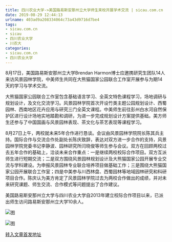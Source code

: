 ```yaml
---
title: 四川农业大学->美国路易斯安那州立大学师生来校开展学术交流 | sicau.com.cn
date: 2019-08-29 12:44:13
urlname: 403ad9a208334064c73a43d9716d7be4
tags: 
- sicau.com.cn
- sicau
- 四川农业大学
- 川农大
categories:
- sicau.com.cn
- 四川农业大学
---
```



8月17日，美国路易斯安那州立大学Brendan Harmon博士应邀携研究生团队14人来访风景园林学院，中美师生共同在大熊猫国家公园联合工作室开展参与为期14天的学习与学术交流。

大熊猫国家公园联合工作室包含基础语言学习、全英文特色课程学习，场地调研与规划设计，及文化交流学习。风景园林学院首次开设竹类主题公园规划设计、西蜀园林、西南地区花卉应用与研究三门全英文课程。中美师生前往彭州白水河自然保护区进行设计场地实地踏勘和调研，为进一步完成规划设计方案提供基础。美方师生还参与了中国国画与风景园林表现、茶文化与茶艺表现等课程学习。

8月27日上午，两校就未来5年合作进行恳谈。会议由风景园林学院院长陈其兵主持。国际合作与交流合作处副处长陈庆致辞，表达对双方进一步合作的支持，风景园林学院党委书记李静波、园林研究所闫晓俊等师生参与会议。双方在回顾两校过去五年合作的基础上，洽谈未来合作重点：一是继续两校校际合作项目。双方互派师生进行短期交流；二是双方围绕风景园林规划设计及大熊猫国家公园开展专业交流与学科建设。为申报风景园林专业联合培养项目做基础工作；三是围绕大熊猫国家公园开展联合工作室；四是中美参与川西林盘、西蜀园林等地域园林研究和科研项目合作。陈庆认为美方肯定了风景园林学院过去为两校合作做出的成绩，并对未来研究课题、师生交流、合作模式等问题提出了合作建议。

美国路易斯安那州立大学与四川农业大学自2013年建立校际合作项目以来，已派出师生访问路易斯安那州立大学10余人。



![图](https://news.sicau.edu.cn/__local/6/37/FF/E97BEB771A01D13EA910A2602CB_AECEACAF_4BDC8.jpg)

![图](https://news.sicau.edu.cn/__local/B/A5/E5/D941410CAAEB3FDC0B10CCC8CF7_9E1E2D10_14D7F.jpg)

[转入文章首发地址](https://news.sicau.edu.cn/info/1078/53014.htm)